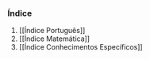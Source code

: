 ### Índice
1. [[Índice Português]]
 2. [[Índice Matemática]]
3. [[Índice Conhecimentos Específicos]]
